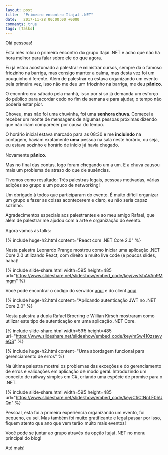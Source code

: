 ```yaml
---
layout: post
title:  "Primeiro encontro Itajaí .NET"
date:   2017-11-28 00:00:00 +0000
comments: true
tags: [Talks]
---
```


Olá pessoas!

Esta mês rolou o primeiro encontro do grupo Itajaí .NET e acho que não há hora melhor para falar sobre ele do que agora. 

Eu já estou acostumado a palestrar e ministrar cursos, sempre dá o famoso friozinho na barriga, mas consigo manter a calma, mas desta vez foi um pouquinho diferente. Além de palestrar eu estava organizando um evento pela primeira vez, isso não me deu um friozinho na barriga, me deu **pânico**.

O encontro era sábado pela manhã, isso por si só já demanda um esforço do público para acordar cedo no fim de semana e para ajudar, o tempo não poderia estar pior.

Choveu, mas não foi uma chuvinha, foi uma **senhora chuva**. Comecei a receber um monte de mensagens de algumas pessoas próximas dizendo que não iriam comparecer por causa do tempo.

O horário inicial estava marcado para as 08:30 e me **incluindo** na contagem, haviam exatamente **uma** pessoa na sala neste horário, ou seja, eu estava sozinho e horário de início já havia chegado.

Novamente **pânico**.

Mas no final das contas, logo foram chegando um a um. E a chuva causou mais um problema de atraso do que de ausências.

Tivemos como resultado: Três palestras legais, pessoas motivadas, várias adições ao grupo e um pouco de networking!

Um obrigado à todos que participaram do evento. É muito difícil organizar um grupo e fazer as coisas acontecerem e claro, eu não seria capaz sozinho.

Agradecimentos especiais aos palestrantes e ao meu amigo Rafael, que além de palestrar me ajudou com a arte e organização do evento.

Agora vamos às talks:

{% include huge-h2.html content="React com .NET Core 2.0" %}

Nesta palestra Leonardo Prange mostrou como iniciar uma aplicação .NET Core 2.0 utilizando React, com direito a muito live code (e poucos slides, haha)!

{% include slide-share.html width=595 height=485 url="https://www.slideshare.net/slideshow/embed_code/key/vwfshAVAn9Mmgm" %}

Você pode encontrar o código do servidor [aqui](https://github.com/LeonardoPrange/Itajai-dotnet-server) e do client [aqui](https://github.com/LeonardoPrange/Itajai-dotnet-client)

{% include huge-h2.html content="Aplicando autenticação JWT no .NET Core 2.0" %}

Nesta palestra a dupla Rafael Broering e Willian Kirsch mostraram como utilizar este tipo de autenticação em uma aplicação .NET Core.

{% include slide-share.html width=595 height=485 url="https://www.slideshare.net/slideshow/embed_code/key/mSw410zsavyeQS" %}


{% include huge-h2.html content="Uma abordagem funcional para gerenciamento de erros" %}

Na última palestra mostrei os problemas das exceções e do gerenciamento de erros e validações em aplicação de modo geral. Introduzindo um conceito de railway simples em C#, criando uma espécie de promise para o .NET.

{% include slide-share.html width=595 height=485 url="https://www.slideshare.net/slideshow/embed_code/key/CfiCtNnLF0hUQn" %}

Pessoal, esta foi a primeira experiência organizando um evento, foi pequeno, eu sei. Mas também foi muito gratificante e legal passar por isso, fiquem atento que ano que vem terão muito mais eventos!

Você pode se juntar ao grupo através da opção Itajaí .NET no menu principal do blog!

Até mais!